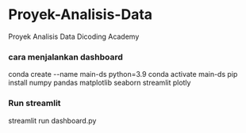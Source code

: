 # Proyek-Analisis-Data
Proyek Analisis Data Dicoding Academy

### cara menjalankan dashboard
conda create --name main-ds python=3.9
conda activate main-ds
pip install numpy pandas matplotlib seaborn streamlit plotly

### Run streamlit
streamlit run dashboard.py
